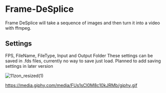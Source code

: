 # Frame-DeSplice
Frame DeSplice will take a sequence of images and then turn it into a video with ffmpeg.

## Settings

FPS, FileName, FileType, Input and Output Folder
These settings can be saved in .fds files, currently no way to
save just load. Planned to add saving settings in later
version

![11zon_resized(1)](https://user-images.githubusercontent.com/79758393/167446229-6ca51fe1-16dd-43e4-beac-eae86d1a6bb0.jpg)

https://media.giphy.com/media/FUs1sCl0M8c10kJRMb/giphy.gif
